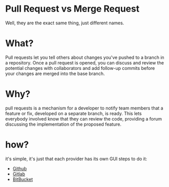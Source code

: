 # Pull Request vs Merge Request

Well, they are the exact same thing, just different names.

# What?

Pull requests let you tell others about changes you've pushed to a branch in a repository. Once a pull request is opened, you can discuss and review the potential changes with collaborators and add follow-up commits before your changes are merged into the base branch.

# Why?

pull requests is a mechanism for a developer to notify team members that a feature or fix, developed on a separate branch, is ready. This lets everybody involved know that they can review the code, providing a forum discussing the implementation of the proposed feature.

# how?

it's simple, it's just that each provider has its own GUI steps to do it:

- [Github](https://docs.github.com/en/github/collaborating-with-pull-requests/proposing-changes-to-your-work-with-pull-requests/about-pull-requests)
- [Gitlab](https://docs.gitlab.com/ee/user/project/merge_requests/creating_merge_requests.html)
- [BitBucket](https://www.atlassian.com/git/tutorials/making-a-pull-request)
